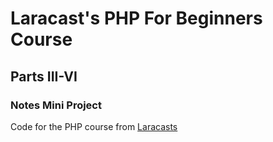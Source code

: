 <h1>Laracast's PHP For Beginners Course</h1>
<h2>Parts III-VI</h2>
<h3>Notes Mini Project</h3>
<p>Code for the PHP course from <a href="https://laracasts.com/series/php-for-beginners-2023-edition">Laracasts</a></p>
